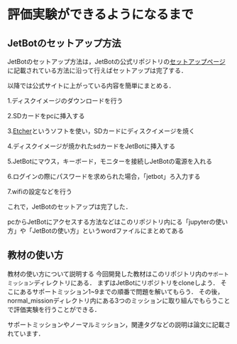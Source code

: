 # 評価実験ができるようになるまで

## JetBotのセットアップ方法
JetBotのセットアップ方法は，JetBotの公式リポジトリの[セットアップページ](https://github.com/NVIDIA-AI-IOT/jetbot/wiki/software-setup)に記載されている方法に沿って行えばセットアップは完了する．

以降では公式サイトに上がっている内容を簡単にまとめる．

1.ディスクイメージのダウンロードを行う

2.SDカードをpcに挿入する

3.[Etcher](https://www.balena.io/etcher/)というソフトを使い，SDカードにディスクイメージを焼く

4.ディスクイメージが焼かれたsdカードをJetBotに挿入する

5.JetBotにマウス，キーボード，モニターを接続しJetBotの電源を入れる

6.ログインの際にパスワードを求められた場合，「jetbot」ろ入力する

7.wifiの設定などを行う

これで，JetBotのセットアップは完了した．

pcからJetBotにアクセスする方法などはこのリポジトリ内にる「jupyterの使い方」や「JetBotの使い方」というwordファイルにまとめてある

## 教材の使い方

教材の使い方について説明する
今回開発した教材はこのリポジトリ内の`サポートミッション`ディレクトリにある．
まずはJetBotにリポジトリをcloneしよう．
そこにあるサポートミッション1~9までの順番で問題を解いてもらう．
その後，normal_missionディレクトリ内にある3つのミッションに取り組んでもらうことで評価実験を行うことができる．

サポートミッションやノーマルミッション，関連タグなどの説明は論文に記載されています．
